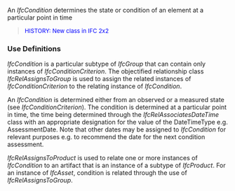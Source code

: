 An _IfcCondition_ determines the state or condition of an element at a particular point in time

> <font color="#0000FF" size="-1">HISTORY: New class in IFC
		2x2</font>

### Use Definitions
_IfcCondition_ is a particular subtype of _IfcGroup_ that can contain only instances of _IfcConditionCriterion_. The objectified relationship class _IfcRelAssignsToGroup_ is used to assign the related instances of _IfcConditionCriterion_ to the relating instance of _IfcCondition_.

An _IfcCondition_ is determined either from an observed or a measured state (see _IfcConditionCriterion_). The condition is determined at a particular point in time, the time being determined through the _IfcRelAssociatesDateTime_ class with an appropriate designation for the value of the DateTimeType e.g. AssessmentDate. Note that other dates may be assigned to _IfcCondition_ for relevant purposes e.g. to recommend the date for the next condition assessment.

_IfcRelAssignsToProduct_ is used to relate one or more instances of _IfcCondition_ to an artifact that is an instance of a subtype of _IfcProduct_. For an instance of _IfcAsset_, condition is related through the use of _IfcRelAssignsToGroup_.